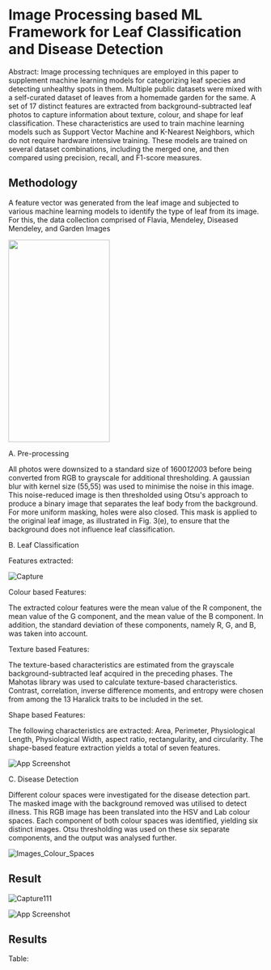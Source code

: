 
# Image Processing based ML Framework for Leaf Classification and Disease Detection


Abstract:
Image processing techniques are employed in this
paper to supplement machine learning models for categorizing
leaf species and detecting unhealthy spots in them. Multiple public
datasets were mixed with a self-curated dataset of leaves from a
homemade garden for the same. A set of 17 distinct features are
extracted from background-subtracted leaf photos to capture
information about texture, colour, and shape for leaf
classification. These characteristics are used to train machine
learning models such as Support Vector Machine and K-Nearest
Neighbors, which do not require hardware intensive training.
These models are trained on several dataset combinations,
including the merged one, and then compared using precision,
recall, and F1-score measures.

## Methodology
A feature vector was generated from the leaf image and subjected to various machine learning models to identify the type of leaf from its image. For this, the data collection comprised of Flavia, Mendeley, Diseased Mendeley, and Garden Images

<img src="https://user-images.githubusercontent.com/52126773/168424027-da53b0db-4454-4aad-99c6-8bd1eb065b20.png" data-canonical-src="https://user-images.githubusercontent.com/52126773/168424027-da53b0db-4454-4aad-99c6-8bd1eb065b20.png" width="200" height="400" />

A. Pre-processing

All photos were downsized to a standard size of 1600*1200*3 before being converted from RGB to grayscale for additional thresholding. A gaussian blur with kernel size
(55,55) was used to minimise the noise in this image. This noise-reduced image is then thresholded using Otsu's approach  to produce a binary image that separates the leaf body from the background. For more uniform masking, holes were also closed. This mask is applied to the original leaf image, as illustrated in Fig. 3(e), to ensure that the background does not influence leaf classification.

B. Leaf Classification

Features extracted:

![Capture](https://user-images.githubusercontent.com/52126773/168425248-8a578a85-a555-4795-9285-be862eafd9d3.PNG)

Colour based Features:

The extracted colour features were the mean value of the R component, the mean value of the G component, and the mean value of the B component. In addition, the standard deviation of these components, namely R, G, and B, was taken into account. 

Texture based Features:

The texture-based characteristics are estimated from the grayscale background-subtracted leaf acquired in the preceding phases. The Mahotas library  was used to calculate texture-based characteristics. Contrast, correlation, inverse difference moments, and entropy were chosen from among the 13 Haralick traits to be included in the set. 

Shape based Features:

The following characteristics are extracted: Area, Perimeter, Physiological Length, Physiological Width, aspect ratio, rectangularity, and circularity. The shape-based feature extraction yields a total of seven features. 

![App Screenshot](https://user-images.githubusercontent.com/52126773/168425434-68129ba3-be39-4512-bf70-08ed3ba97dfd.png)

C. Disease Detection 

Different colour spaces were investigated for the disease detection part. The masked image with the background removed was utilised to detect illness. This RGB image has been translated into the HSV and Lab colour spaces. Each component of both colour spaces was identified, yielding six distinct images. Otsu thresholding was used on these six separate components, and the output was analysed further. 

![Images_Colour_Spaces](https://user-images.githubusercontent.com/52126773/168425586-e6d0276d-de54-48ef-888e-cc6d35b4b4ba.png)

## Result

![Capture111](https://user-images.githubusercontent.com/52126773/168425804-12bb252d-61c0-4b8f-9bf9-9bf5660cb842.PNG)

![App Screenshot](https://user-images.githubusercontent.com/52126773/168420865-725cf378-0c41-464b-8d11-82ac732dc4bc.png=100x100)


## Results

Table:

